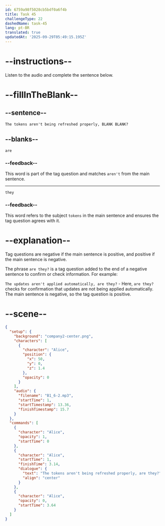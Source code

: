 ```yaml
---
id: 6759a98f5028cb5bdf0a6f4b
title: Task 45
challengeType: 22
dashedName: task-45
lang: pt-BR
translated: true
updatedAt: '2025-09-29T05:49:15.195Z'
---
```


<!-- (audio) Alice: The tokens aren't being refreshed properly, are they? -->

# --instructions--

Listen to the audio and complete the sentence below.

# --fillInTheBlank--

## --sentence--

`The tokens aren't being refreshed properly, BLANK BLANK?`

## --blanks--

`are`

### --feedback--

This word is part of the tag question and matches `aren't` from the main sentence.

---

`they`

### --feedback--

This word refers to the subject `tokens` in the main sentence and ensures the tag question agrees with it.

# --explanation--

Tag questions are negative if the main sentence is positive, and positive if the main sentence is negative.

The phrase `are they?` is a tag question added to the end of a negative sentence to confirm or check information. For example:

`The updates aren't applied automatically, are they?` - Here, `are they?` checks for confirmation that updates are not being applied automatically. The main sentence is negative, so the tag question is positive.

# --scene--

```json
{
  "setup": {
    "background": "company2-center.png",
    "characters": [
      {
        "character": "Alice",
        "position": {
          "x": 50,
          "y": 0,
          "z": 1.4
        },
        "opacity": 0
      }
    ],
    "audio": {
      "filename": "B1_6-2.mp3",
      "startTime": 1,
      "startTimestamp": 13.36,
      "finishTimestamp": 15.7
    }
  },
  "commands": [
    {
      "character": "Alice",
      "opacity": 1,
      "startTime": 0
    },
    {
      "character": "Alice",
      "startTime": 1,
      "finishTime": 3.14,
      "dialogue": {
        "text": "The tokens aren't being refreshed properly, are they?",
        "align": "center"
      }
    },
    {
      "character": "Alice",
      "opacity": 0,
      "startTime": 3.64
    }
  ]
}
```
